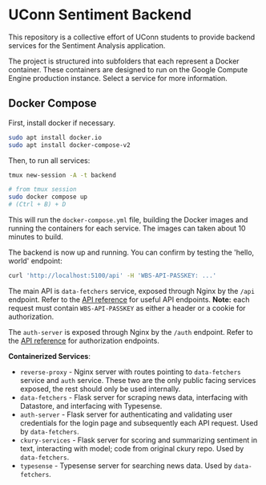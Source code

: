 # UConn Sentiment Backend

This repository is a collective effort of UConn students to provide backend services for the Sentiment Analysis application. 

The project is structured into subfolders that each represent a Docker container. These containers are designed to run on the Google Compute Engine production instance. Select a service for more information.

## Docker Compose

First, install docker if necessary.

```bash
sudo apt install docker.io
sudo apt install docker-compose-v2
```

Then, to run all services:
```bash
tmux new-session -A -t backend

# from tmux session
sudo docker compose up
# (Ctrl + B) + D
```

This will run the `docker-compose.yml` file, building the Docker images and running the containers for each service. The images can taken about 10 minutes to build.

The backend is now up and running. You can confirm by testing the 'hello, world' endpoint:
```bash
curl 'http://localhost:5100/api' -H 'WBS-API-PASSKEY: ...'
```

The main API is `data-fetchers` service, exposed through Nginx by the `/api` endpoint. Refer to the [API reference](/data-fetchers#api-reference) for useful API endpoints. **Note:** each request must contain `WBS-API-PASSKEY` as either a header or a cookie for authorization.

The `auth-server` is exposed through Nginx by the `/auth` endpoint. Refer to the [API reference](/auth-server#api-reference) for authorization endpoints.
  

**Containerized Services**:
- `reverse-proxy` - Nginx server with routes pointing to `data-fetchers` service and `auth` service. These two are the only public facing services exposed, the rest should only be used internally.
- `data-fetchers` - Flask server for scraping news data, interfacing with Datastore, and interfacing with Typesense.
- `auth-server` - Flask server for authenticating and validating user credentials for the login page and subsequently each API request. Used by `data-fetchers`.
- `ckury-services` - Flask server for scoring and summarizing sentiment in text, interacting with model; code from original ckury repo. Used by `data-fetchers`.
- `typesense` - Typesense server for searching news data. Used by `data-fetchers`.

